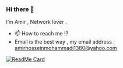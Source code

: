 ### Hi there 👋

I’m Amir , Network lover .

- 📫 How to reach me !?
- Email is the best way , my email address : amirhosseinmohammadi1380@yahoo.com

[![ReadMe Card](https://github-readme-stats.vercel.app/api?username=BlackIQ&show_icons=true)](https://github.com/BlackIQ)